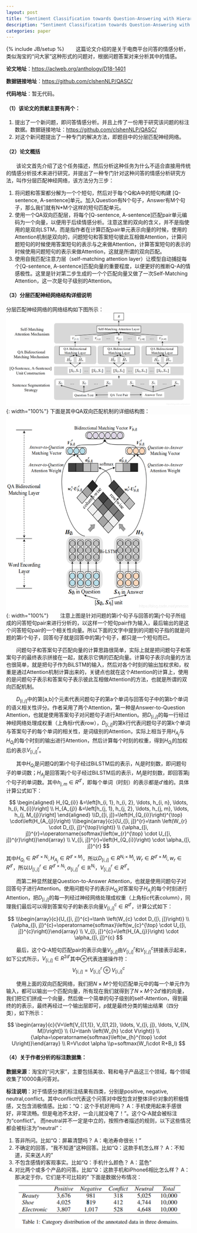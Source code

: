 ```yaml
---
layout: post
title: "Sentiment Classification towards Question-Answering with Hierarchical Matching Network 论文阅读笔记"
description: "Sentiment Classification towards Question-Answering with Hierarchical Matching Network 论文阅读笔记"
categories: paper
---
```

{% include JB/setup %}
&#160; &#160; &#160; &#160;这篇论文介绍的是关于电商平台问答的情感分析，类似淘宝的“问大家”这种形式的问题对，根据问题答案对来分析其中的情感。

**论文地址**：<https://aclweb.org/anthology/D18-1401>

**数据链接地址**：<https://github.com/clshenNLP/QASC/>

**代码地址**：暂无代码。
#### （1）该论文的贡献主要有两个：
 1. 提出了一个新问题，即问答情感分析。并且上传了一份用于研究该问题的标注数据。数据链接地址：<https://github.com/clshenNLP/QASC/>
 2. 对这个新问题提出了一种专门的解决方法，即题目中的分层匹配神经网络。

#### （2）论文概括
&#160; &#160; &#160; &#160;该论文首先介绍了这个任务描述，然后分析这种任务为什么不适合直接用传统的情感分析技术来进行研究，并提出了一种专门针对这种问答的情感分析研究方法，叫作分层匹配神经网络，该方法分为三步：
 1. 将问题和答案都分解为一个个短句，然后对于每个Q和A中的短句构建 [Q-sentence, A-sentence]单元。加入Question有N个句子，Answer有M个句子，那么我们就有N*M个这样的短句匹配单元。
 2. 使用一个QA双向匹配层，将每个[Q-sentence, A-sentence]匹配pair单元编码为一个向量，以便用于后续情感分析。注意这里的双向的含义，并不是指使用的是双向LSTM，而是指作者在计算匹配pair单元表示向量的时候，使用的Attention机制是双向的，问题短句和答案短句彼此互相做Attention，计算问题短句的时候使用答案短句的表示与之来做Attention，计算答案短句的表示的时候使用问题短句的表示来做Attention，这就是所谓的双向匹配。
 3. 使用自我匹配注意力层（self-matching attention layer）让模型自动捕捉每个[Q-sentence, A-sentence]匹配向量的重要程度，以便更好的推断Q-A的情感极性。这里是针对第二步生成的一个个匹配向量又做了一次Self-Matching Attention，这一次是句子级别的Attention。
 
#### （3）分层匹配神经网络结构详细说明
 分层匹配神经网络的网络结构如下图所示：
![分层神经网络结构](/images/posts/post1-1.png){: width="100%"}
下面是其中QA双向匹配机制的详细结构图：
![QA双向匹配机制的详细结构图](/images/posts/post1-2.png){: width="100%"}
&#160; &#160; &#160; &#160;注意上图是针对问题的第i个句子与回答的第j个句子所组成的问答短句pair来进行分析的，以这样一个短句pair作为输入，最后输出的是这个问答短句pair的一个相关性向量。所以下面的文字中提到的问题句子指的就是问题的第i个句子，回答句子就是回答中的第j个句子，都只是一个短句而已。 

&#160; &#160; &#160; &#160;问题句子和答案句子匹配向量的计算思路很简单，实际上就是把问题句子和答案句子的最终表示拼接在一起，就表示它俩的匹配向量。计算句子表示向量的方法也很简单，就是把句子作为BiLSTM的输入，然后对各个时刻的输出加权求和，权重是通过Attention机制计算出来的，关键点也就在这个Attention的计算上，使用的是问题句子表示和答案句子表示彼此互相做Attention的方法，也就是所谓的双向匹配机制。

&#160; &#160; &#160; &#160;$D_{[i,j]}$中的第[a,b]个元素代表问题句子的第a个单词与回答句子中的第b个单词的语义相关性评分。作者采用了两个Attention，第一种是Answer-to-Question Attention，也就是使用答案句子对问题句子进行Attention。把$D_{[i,j]}$的每一行经过神经网络处理成权重（上角标r代表row），$D_{[i,j]}$的第k行代表问题句子的第k个单词与答案句子的每个单词的相关性，是词级别的Attention，实际上相当于用$H_{A_j}$与$H_{Q_i}$的每个时刻的输出进行Attention，然后计算每个时刻的权重，得到$H_{Q_i}$的加权后的表示$V_{[i,j]}^r$。

&#160; &#160; &#160; &#160;其中$H_{Q_i}$是问题Q的第i个句子经过BiLSTM后的表示，$N_i$是时刻数，即问题句子的单词数；$H_{A_j}$是回答第j个句子经过BiLSTM后的表示，$M_j$是时刻数，即回答第j个句子的单词数。其中$h_{j,m}\in R^{d'}$，即每个单词（时刻）的表示都是$d'$维的。具体计算公式如下：

$$
\begin{aligned} H_{Q_{i}} &=\left[h_{i, 1}, h_{i, 2}, \ldots, h_{i, n}, \ldots, h_{i, N_{i}}\right] 
\\ H_{A_{j}} &=\left[h_{j, 1}, h_{j, 2}, \ldots, h_{j, m}, \ldots, h_{j, M_{j}}\right] \end{aligned}
\\D_{[i, j]}=\left(H_{Q_{i}}\right)^{\top} \cdot\left(H_{A_{j}}\right)
\\\begin{array}{c}{U_{[i, j]}^{r}=\tanh \left(W_{r} \cdot D_{[i, j]}^{\top}\right)} 
\\ {\alpha_{[i, j]}^{r}=\operatorname{softmax}\left(w_{r}^{\top} \cdot U_{[i, j]}^{r}\right)}\end{array}
\\ V_{[i, j]}^{r}=\left(H_{Q_{i}}\right) \cdot \alpha_{[i, j]}^{r}
$$

其中$H_{Q_i}\in R^{d'\times N_i},H_{A_j}\in R^{d'\times M_j}$，所以$D_{[i,j]}\in R^{N_i\times M_j},W_r\in R^{d'\times M_j},w_r \in R^{d'}$，所以$U_{[i,j]}^r\in R^{d'\times N_i},\alpha_{[i, j]}^{r} \in \mathbb{R}^{N_{i}}，V_{[i,j]}^r\in R^{d'}$。

&#160; &#160; &#160; &#160;而第二种显然就是Question-to-Answer Attention，也就是使用问题句子对回答句子进行Attention。使用问题句子的表示$H_{Q_i}$对答案句子$H_{A_j}$的每个时刻进行Attention，把$D_{[i,j]}$的每一列经过神经网络处理成权重（上角标c代表column），同理我们最后可以得到答案句子的新表示向量$V_{[i,j]}^c \in R^{d'}$，计算公式如下：

$$
\\\begin{array}{c}{U_{[i, j]}^{c}=\tanh \left(W_{c} \cdot D_{[i, j]}\right)} 
\\ {\alpha_{[i, j]}^{c}=\operatorname{softmax}\left(w_{c}^{\top} \cdot U_{[i, j]}^{c}\right)}\end{array}
\\ V_{[i, j]}^{c}=\left(H_{A_{j}}\right) \cdot \alpha_{[i, j]}^{c}
$$

&#160; &#160; &#160; &#160;最后，这个Q-A短句匹配pair的表示向量$V_{[i,j]}$由$V_{[i,j]}^r$和$V_{[i,j]}^c$拼接表示起来，如下公式所示，$V_{[i,j]}\in R^{2d'}$其中$\oplus$代表连接操作符：
$$V_{[i, j]}=V_{[i, j]}^{r} \oplus V_{[i, j]}^{c}$$

&#160; &#160; &#160; &#160;使用上面的双向匹配网络，我们把$N\times M$个短句匹配单元中的每一个单元作为输入，都可以输出一个匹配向量，所有现在我们就得到了$N\times M$个$2d'$维的向量，我们把它们拼成一个向量，然后做一个简单的句子级别的self-Attention，得到最终的的表示，最终再经过一个输出层即可，$p$就是最终分类的输出结果（四分类），如下所示：

$$
\begin{array}{c}{V=\left[V_{[1,1]}, V_{[1,2]}, \ldots, V_{[i, j]}, \ldots, V_{[N, M]}\right]} 
\\ {U=\tanh \left(W_{h} \cdot V\right)} 
\\ {\alpha=\operatorname{softmax}\left(w_{h}^{\top} \cdot U\right)}\end{array}
\\ R=V\cdot \alpha
\\p=softmax(W_l\cdot R+B_l)
$$


#### （4）关于作者分析的标注数据集：
**数据来源**：淘宝的“问大家”，主要包括美妆、鞋和电子产品这三个领域，每个领域收集了10000条问答对。

**标注说明**：对于情感分类的标注结果有四类，分别是positive, negative, neutral,conflict。其中conflict代表这个问答对中既包含对整体评价对象的积极情感，又包含消极情感。比如：“Q：这个手机好用吗？  A：手机使用起来手感很好，非常流畅。但是电池不太好，一会儿就没电了！”。这个Q-A就会被标注为“conflict”。
而neutral并不一定是中立的，按照作者描述的规则，以下这些情况都会被标注为“neutral”：

 1. 答非所问。比如“Q：屏幕清楚吗？ A：电池寿命很长！”
 2. 不确定的回答，“我不知道”这种回答。比如“Q：这款手机怎么样？ A：不知道，买来送人的”
 3. 不包含感情的客观事实。比如“Q：手机什么颜色？ A：蓝色”
 4. 对比两个或多个产品的问答。比如“Q：这款手机和iPhone6相比怎么样？ A：那决定于你，它们是不可比较的”
下面是数据分布情况：
![标注数据分布情况](/images/posts/post1-3.png)
 
